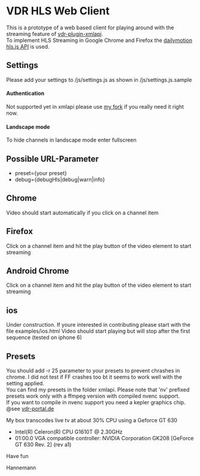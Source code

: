 # VDR HLS Web Client

This is a prototype of a web based client for playing around with the streaming feature of [vdr-plugin-xmlapi](https://github.com/nanohcv/vdr-plugin-xmlapi).  
To implement HLS Streaming in Google Chrome and Firefox the [dailymotion hls.js API](https://github.com/dailymotion/hls.js) is used.

## Settings
Please add your settings to /js/settings.js as shown in /js/settings.js.sample

#### Authentication
Not supported yet in xmlapi please use [my fork](https://github.com/hannemann/vdr-plugin-xmlapi) if you really need it right now.

#### Landscape mode
To hide channels in landscape mode enter fullscreen

## Possible URL-Parameter
* preset={your preset}
* debug={debugHls|debug|warn|info}

## Chrome
Video should start automatically if you click on a channel item

## Firefox
Click on a channel item and hit the play button of the video element to start streaming

## Android Chrome
Click on a channel item and hit the play button of the video element to start streaming

## ios
Under construction. If youre interested in contributing please start with the file examples/ios.html
Video should start playing but will stop after the first sequence (tested on iphone 6)

## Presets
You should add -r 25 parameter to your presets to prevent chrashes in chrome. I did not test if FF crashes too bt it seems to work well with the setting applied.  
You can find my presets in the folder xmlapi. Please note that 'nv' prefixed presets work only with a ffmpeg version with compiled nvenc support.  
If you want to compile in nvenc support you need a kepler graphics chip.  
@see [vdr-portal.de](http://www.vdr-portal.de/board19-verschiedenes/board10-verschiedenes/128687-transkodieren-mit-nvidia-kepler-graka-unter-linux-mit-ffmpeg-es-geht/)

My box transcodes live tv at about 30% CPU using a Geforce GT 630

* Intel(R) Celeron(R) CPU G1610T @ 2.30GHz
* 01:00.0 VGA compatible controller: NVIDIA Corporation GK208 [GeForce GT 630 Rev. 2] (rev a1)

Have fun

Hannemann